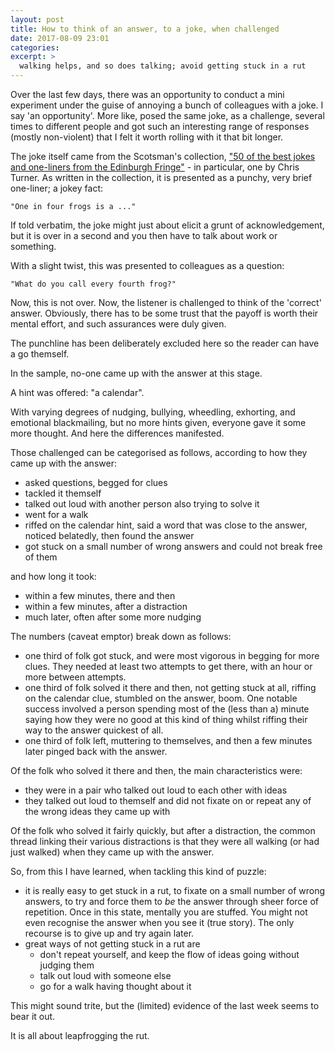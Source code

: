 ```yaml
---
layout: post
title: How to think of an answer, to a joke, when challenged
date: 2017-08-09 23:01
categories:
excerpt: >
  walking helps, and so does talking; avoid getting stuck in a rut
---
```

Over the last few days, there was an opportunity to conduct a mini experiment under the guise of annoying a bunch of colleagues with a joke. I say 'an opportunity'. More like, posed the same joke, as a challenge, several times to different people and got such an interesting range of responses (mostly non-violent) that I felt it worth rolling with it that bit longer.

The joke itself came from the Scotsman's collection, ["50 of the best jokes and one-liners from the Edinburgh Fringe"](http://www.scotsman.com/lifestyle/culture/edinburgh-festivals/50-of-the-best-jokes-and-one-liners-from-the-edinburgh-fringe-1-4522452) - in particular, one by Chris Turner. As written in the collection, it is presented as a punchy, very brief one-liner; a jokey fact:

```
"One in four frogs is a ..."
```

If told verbatim, the joke might just about elicit a grunt of acknowledgement, but it is over in a second and you then have to talk about work or something.

With a slight twist, this was presented to colleagues as a question:

```
"What do you call every fourth frog?"
```

Now, this is not over. Now, the listener is challenged to think of the 'correct' answer. Obviously, there has to be some trust that the payoff is worth their mental effort, and such assurances were duly given.

The punchline has been deliberately excluded here so the reader can have a go themself.

In the sample, no-one came up with the answer at this stage.

A hint was offered: "a calendar".

With varying degrees of nudging, bullying, wheedling, exhorting, and emotional blackmailing, but no more hints given, everyone gave it some more thought. And here the differences manifested.

Those challenged can be categorised as follows, according to how they came up with the answer:

* asked questions, begged for clues
* tackled it themself
* talked out loud with another person also trying to solve it
* went for a walk
* riffed on the calendar hint, said a word that was close to the answer, noticed belatedly, then found the answer
* got stuck on a small number of wrong answers and could not break free of them

and how long it took:

* within a few minutes, there and then
* within a few minutes, after a distraction
* much later, often after some more nudging

The numbers (caveat emptor) break down as follows:

* one third of folk got stuck, and were most vigorous in begging for more clues. They needed at least two attempts to get there, with an hour or more between attempts.
* one third of folk solved it there and then, not getting stuck at all, riffing on the calendar clue, stumbled on the answer, boom. One notable success involved a person spending most of the (less than a) minute saying how they were no good at this kind of thing whilst riffing their way to the answer quickest of all.
* one third of folk left, muttering to themselves, and then a few minutes later pinged back with the answer.

Of the folk who solved it there and then, the main characteristics were:
* they were in a pair who talked out loud to each other with ideas
* they talked out loud to themself and did not fixate on or repeat any of the wrong ideas they came up with

Of the folk who solved it fairly quickly, but after a distraction, the common thread linking their various distractions is that they were all walking (or had just walked) when they came up with the answer.

So, from this I have learned, when tackling this kind of puzzle:
* it is really easy to get stuck in a rut, to fixate on a small number of wrong answers, to try and force them to *be* the answer through sheer force of repetition. Once in this state, mentally you are stuffed. You might not even recognise the answer when you see it (true story). The only recourse is to give up and try again later.
* great ways of not getting stuck in a rut are
   * don't repeat yourself, and keep the flow of ideas going without judging them
   * talk out loud with someone else
   * go for a walk having thought about it

This might sound trite, but the (limited) evidence of the last week seems to bear it out.

It is all about leapfrogging the rut.
